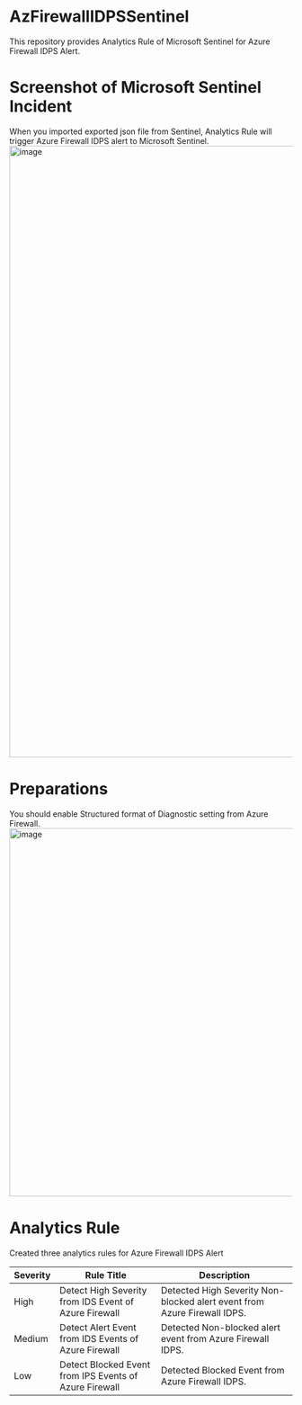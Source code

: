 # AzFirewallIDPSSentinel
This repository provides Analytics Rule of Microsoft Sentinel for Azure Firewall IDPS Alert.

# Screenshot of Microsoft Sentinel Incident
When you imported exported json file from Sentinel, Analytics Rule will trigger Azure Firewall IDPS alert to Microsoft Sentinel.  
<img width="1088" alt="image" src="https://github.com/hisashin0728/AzFirewallIDPSSentinel/assets/55295601/625b1b0b-9fcf-45ae-94af-bdef6f46a87e">

# Preparations
You should enable Structured format of Diagnostic setting from Azure Firewall.
<img width="655" alt="image" src="https://github.com/hisashin0728/AzFirewallIDPSSentinel/assets/55295601/eb1a613a-7d93-4124-9b01-8c3f38551904">

# Analytics Rule
Created three analytics rules for Azure Firewall IDPS Alert

| Severity | Rule Title | Description |
| ---- | ---- | ---- |
| High | Detect High Severity from IDS Event of Azure Firewall | Detected High Severity Non-blocked alert event from Azure Firewall IDPS.|
| Medium | Detect Alert Event from IDS Events of Azure Firewall | Detected Non-blocked alert event from Azure Firewall IDPS.|
| Low | Detect Blocked Event from IPS Events of Azure Firewall | Detected Blocked Event from Azure Firewall IDPS.|
